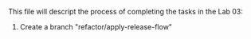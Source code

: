 This file will descript the process of completing the tasks in the Lab 03:
1. Create a branch "refactor/apply-release-flow"
